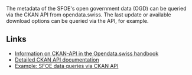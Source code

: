 The metadata of the SFOE's open government data (OGD) can be queried via the CKAN API from opendata.swiss. The last update or available download options can be queried via the API, for example.

## Links 
* [Information on CKAN-API in the Opendata.swiss handbook](https://handbook.opendata.swiss/de/content/nutzen/api-nutzen.html)
* [Detailed CKAN API documentation](https://docs.ckan.org/en/latest/api/)
* [Example: SFOE data queries via CKAN API](https://github.com/nrohrbach/ApiDocumentation/blob/master/Opendata.swissMetadataAPI_Example.md)
